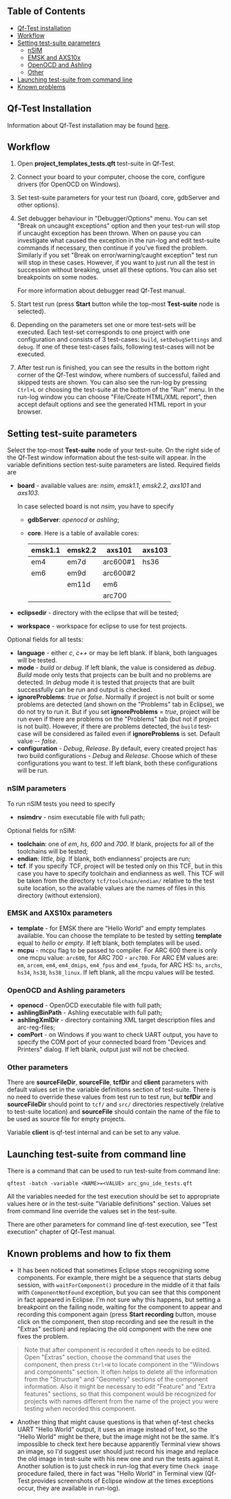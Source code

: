 Table of Contents
-------------------

* [Qf-Test installation](#qf-test-installation)
* [Workflow](#workflow)
* [Setting test-suite parameters](#setting-test-suite-parameters)
  + [nSIM](#nsim-parameters)
  + [EMSK and AXS10x](#emsk-and-axs10x-parameters)
  + [OpenOCD and Ashling](#openocd-and-ashling-parameters)
  + [Other](#other-parameters)
* [Launching test-suite from command
  line](#launching-test-suite-from-command-line)
* [Known problems](#known-problems-and-how-to-fix-them)


Qf-Test Installation
------------------------

Information about Qf-Test installation may be found
[here](http://sp-sg/sites/arc_automation/SitePages/QF-Test/Users.aspx).


Workflow
-------------------------

1. Open **project_templates_tests.qft** test-suite in Qf-Test.
2. Connect your board to your computer, choose the core, configure drivers (for
   OpenOCD on Windows).
3. Set test-suite parameters for your test run (board, core, gdbServer and
   other options).
4. Set debugger behaviour in "Debugger/Options" menu. You can set "Break on
   uncaught exceptions" option and then your test-run will stop if uncaught
exception has been thrown. When on pause you can investigate what caused the
exception in the run-log and edit test-suite commands if necessary, then
continue if you've fixed the problem. Similarly if you set "Break on
error/warning/caught exception" test run will stop in these cases. However, if
you want to just run all the test in succession without breaking, unset all
these options. You can also set breakpoints on some nodes.

   For more information about debugger read Qf-Test manual.

5. Start test run (press **Start** button while the top-most **Test-suite** node
   is selected).
6. Depending on the parameters set one or more test-sets will be executed. Each
   test-set corresponds to one project with one configuration and consists of 3
test-cases: `build`, `setDebugSettings` and `debug`. If one of these test-cases
fails, following test-cases will not be executed.
7. After test run is finished, you can see the results in the bottom right
   corner of the Qf-Test window, where numbers of successful, failed and skipped
tests are shown. You can also see the run-log by pressing `Ctrl+L` or choosing
the test-suite at the bottom of the "Run" menu. In the run-log window you can
choose "File/Create HTML/XML report", then accept default options and see the
generated HTML report in your browser.



Setting test-suite parameters
----------------------

Select the top-most **Test-suite** node of your test-suite. On the right side of
the Qf-Test window information about the test-suite will appear. In the variable
definitions section test-suite parameters are listed. Required fields are

+ **board** - available values are: *nsim*, *emsk1.1*, *emsk2.2*, *axs101* and
  *axs103*.

  In case selected board is not *nsim*, you have to specify
  - **gdbServer**: *openocd* or *ashling*;
  - **core**. Here is a table of available cores:

    emsk1.1 | emsk2.2 | axs101   | axs103
    -----   | ----    | -----    | -----
    em4     | em7d    | arc600#1 | hs36
    em6     | em9d    | arc600#2 |
            | em11d   | em6      |
            |         | arc700   |

+ **eclipsedir**  - directory with the eclipse that will be tested;
+ **workspace** - workspace for eclipse to use for test projects.

Optional fields for all tests:

+ **language** - either *c*, *c++* or may be left blank. If blank, both
  languages will be tested.
+ **mode** - *build* or *debug*. If left blank, the value is considered as
  *debug*. *Build* mode only tests that projects can be built and no problems
are detected. In *debug* mode it is tested that projects that are built
successfully can be run and output is checked.
+ **ignoreProblems**: *true* or *false*. Normally if project is not built or
  some problems are detected (and shown on the "Problems" tab in Eclipse), we
do not try to run it. But if you set **ignoreProblems** = *true*, project will
be run even if there are problems on the "Problems" tab (but not if project is
not built). However, if there are problems detected, the `build` test-case
will be considered as failed even if **ignoreProblems** is set. Default value --
*false*.
+ **configuration** - *Debug*, *Release*. By default, every created project
  has two build configurations - *Debug* and *Release*. Choose which of these
configurations you want to test.  If left blank, both these configurations will
be run.


### nSIM parameters

To run nSIM tests you need to specify

+ **nsimdrv** - nsim executable file with full path;

Optional fields for nSIM:

+ **toolchain**: one of *em*, *hs*, *600* and *700*. If blank, projects for all
  of the toolchains will be tested;
+ **endian**: *little*, *big*. If blank, both endianness' projects are run;
+ **tcf**. If you specify TCF, project will be tested only on this TCF, but in
  this case you have to specify toolchain and endianness as well. This TCF will
be taken from the directory `tcf/toolchain/endian/` relative to the test suite
location, so the available values are the names of files in this directory
(without extension).

### EMSK and AXS10x parameters

+ **template** - for EMSK there are "Hello World" and empty templates
  available. You can choose the template to be tested by setting **template**
equal to *hello* or *empty*. If left blank, both templates will be used.
+ **mcpu** - mcpu flag to be passed to compiler. For ARC 600 there is only one
  mcpu value: `arc600`, for ARC 700 - `arc700`. For ARC EM values are: `em`,
`arcem`, `em4`, `em4_dmips`, `em4_fpus` and `em4_fpuda`, for ARC HS: `hs`,
`archs`, `hs34`, `hs38`, `hs38_linux`. If left blank, all the mcpu values will
be tested.

### OpenOCD and Ashling parameters

+ **openocd** - OpenOCD executable file with full path;
+ **ashlingBinPath** - Ashling executable with full path;
+ **ashlingXmlDir** - directory containing XML target description files and
  arc-reg-files;
+ **comPort** - on Windows if you want to check UART output, you have to
  specify the COM port of your connected board from "Devices and Printers"
dialog. If left blank, output just will not be checked.


### Other parameters

There are **sourceFileDir**, **sourceFile**, **tcfDir** and **client**
parameters with default values set in the variable definitions section of
test-suite. There is no need to override these values from test run to test run,
but **tcfDir** and **sourceFileDir** should point to `tcf/` and `src/`
directories respectively (relative to test-suite location) and **sourceFile**
should contain the name of the file to be used as source file for empty
projects.

Variable **client** is qf-test internal and can be set to any value.


Launching test-suite from command line
---------------------------------------

There is a command that can be used to run test-suite from command line:

`qftest -batch -variable <NAME>=<VALUE> arc_gnu_ide_tests.qft`

All the variables needed for the test execution should be set to appropriate
values here or in the test-suite "Variable definitions" section. Values set from
command line override the values set in the test-suite.

There are other parameters for command line qf-test execution, see "Test
execution" chapter of Qf-Test manual.


Known problems and how to fix them
---------------------------

+ It has been noticed that sometimes Eclipse stops recognizing some components.
For example, there might be a sequence that starts debug session, with
`waitForComponent()` procedure in the middle of it that fails with
`ComponentNotFound` exception, but you can see that this component in fact
appeared in Eclipse. I'm not sure why this happens, but setting a breakpoint on
the failing node, waiting for the component to appear and recording this component
again (press **Start recording** button, mouse click on the component, then stop
recording and see the result in the "Extras" section) and replacing the old
component with the new one fixes the problem.

> Note that after component is recorded it often needs to be edited. Open
> "Extras" section, choose the command that uses the component, then press
> `Ctrl+W` to locate component in the "Windows and components" section. It often
> helps to delete all the information from the "Structure" and "Geometry"
> sections of the component information. Also it might be necessary to edit
> "Feature" and "Extra features" sections, so that this component would be
> recognized for projects with names different from the name of the project you
> were testing when recorded this component.

+ Another thing that might cause questions is that when qf-test checks UART
  "Hello World" output, it uses an image instead of text, so the "Hello World"
might be there, but the image might not be the same. It's impossible to check
text here because apparently Terminal view shows an image, so I'd suggest user
should just record his image and replace the old image in test-suite with his new
one and run the tests against it. Another solution is to just check in run-log that
every time `Check image` procedure failed, there in fact was "Hello World" in
Terminal view (Qf-Test provides screenshots of Eclipse window at the times
exceptions occur, they are available in run-log).
